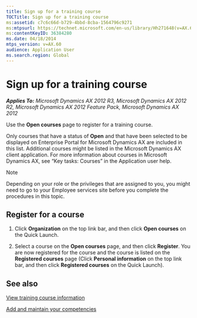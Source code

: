 ```yaml
---
title: Sign up for a training course
TOCTitle: Sign up for a training course
ms:assetid: c7c6c66d-b729-4bbd-8cba-1564796c9271
ms:mtpsurl: https://technet.microsoft.com/en-us/library/Hh271648(v=AX.60)
ms:contentKeyID: 36384280
ms.date: 04/18/2014
mtps_version: v=AX.60
audience: Application User
ms.search.region: Global
---
```


# Sign up for a training course 


_**Applies To:** Microsoft Dynamics AX 2012 R3, Microsoft Dynamics AX 2012 R2, Microsoft Dynamics AX 2012 Feature Pack, Microsoft Dynamics AX 2012_

Use the **Open courses** page to register for a training course.

Only courses that have a status of **Open** and that have been selected to be displayed on Enterprise Portal for Microsoft Dynamics AX are included in this list. Additional courses might be listed in the Microsoft Dynamics AX client application. For more information about courses in Microsoft Dynamics AX, see “Key tasks: Courses” in the Application user help.


> [!NOTE]
> <P>Depending on your role or the privileges that are assigned to you, you might need to go to your Employee services site before you complete the procedures in this topic.</P>



## Register for a course

1.  Click **Organization** on the top link bar, and then click **Open courses** on the Quick Launch.

2.  Select a course on the **Open courses** page, and then click **Register**. You are now registered for the course and the course is listed on the **Registered courses** page (Click **Personal information** on the top link bar, and then click **Registered courses** on the Quick Launch).

## See also

[View training course information](view-training-course-information.md)

[Add and maintain your competencies](add-and-maintain-your-competencies.md)

  


